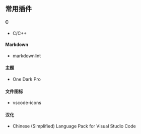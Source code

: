 ## 常用插件

#### C

- C/C++

#### Markdown

- markdownlint

#### 主题

- One Dark Pro

#### 文件图标

- vscode-icons

#### 汉化

- Chinese (Simplified) Language Pack for Visual Studio Code